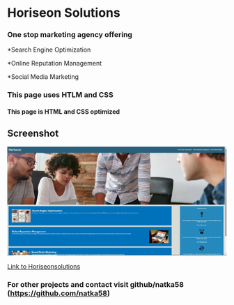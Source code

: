 # Horiseon Solutions
### One stop marketing agency offering

*Search Engine Optimization

*Online Reputation Management

*Social Media Marketing

### This page uses HTLM and CSS 
#### This page is HTML and CSS optimized

## Screenshot
<img src="printimg.jpg">

[Link to Horiseonsolutions](https://github.com/natka58/Horiseonoptimizatio)

### For other projects and contact visit github/natka58 (https://github.com/natka58)
